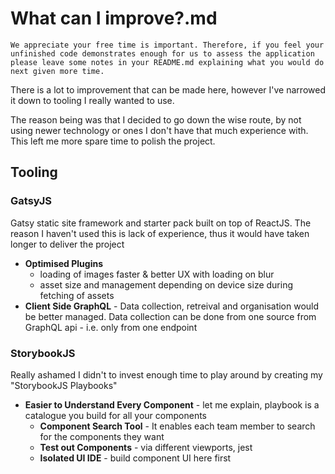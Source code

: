 # What can I improve?.md

`We appreciate your free time is important. Therefore, if you feel your unfinished code demonstrates enough for us to assess the application please leave some notes in your README.md explaining what you would do next given more time.`

There is a lot to improvement that can be made here, however I've narrowed it down to tooling I really wanted to use. 

The reason being was that I decided to go down the wise route, by not using newer technology or ones I don't have that much experience with. This left me more spare time to polish the project.

## Tooling
### GatsyJS
Gatsy static site framework and starter pack built on top of ReactJS. The reason I haven't used this is lack of experience, thus it would have taken longer to deliver the project
  - **Optimised Plugins**
    - loading of images faster & better UX with loading on blur
    - asset size and management depending on device size during fetching of assets
  - **Client Side GraphQL** - Data collection, retreival and organisation would be better managed. Data collection can be done from one source from GraphQL api - i.e. only from one endpoint

### StorybookJS
Really ashamed I didn't to invest enough time to play around by creating my "StorybookJS Playbooks"
  - **Easier to Understand Every Component** - let me explain, playbook is a catalogue you build for all your components
    - **Component Search Tool** - It enables each team member to search for the components they want
    - **Test out Components** - via different viewports, jest
    - **Isolated UI IDE** - build component UI here first

